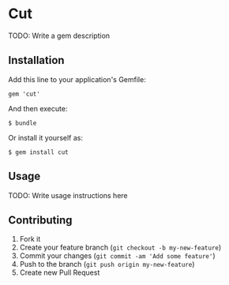 # Cut

TODO: Write a gem description

## Installation

Add this line to your application's Gemfile:

    gem 'cut'

And then execute:

    $ bundle

Or install it yourself as:

    $ gem install cut

## Usage

TODO: Write usage instructions here

## Contributing

1. Fork it
2. Create your feature branch (`git checkout -b my-new-feature`)
3. Commit your changes (`git commit -am 'Add some feature'`)
4. Push to the branch (`git push origin my-new-feature`)
5. Create new Pull Request
